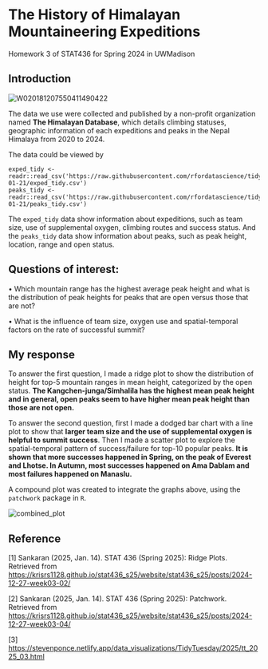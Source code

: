 # The History of Himalayan Mountaineering Expeditions
Homework 3 of STAT436 for Spring 2024 in UWMadison

## Introduction

![W020181207550411490422](https://github.com/user-attachments/assets/421f0886-929c-4bd5-9bd8-e933f9f3041c)

The data we use were collected and published by a non-profit organization named **The Himalayan Database**, which details climbing statuses, geographic information of each expeditions and peaks in the Nepal Himalaya from 2020 to 2024. 

The data could be viewed by
```
exped_tidy <- readr::read_csv('https://raw.githubusercontent.com/rfordatascience/tidytuesday/main/data/2025/2025-01-21/exped_tidy.csv')
peaks_tidy <- readr::read_csv('https://raw.githubusercontent.com/rfordatascience/tidytuesday/main/data/2025/2025-01-21/peaks_tidy.csv')
```

The `exped_tidy` data show information about expeditions, such as team size, use of supplemental oxygen, climbing routes and success status. And the `peaks_tidy` data show information about peaks, such as peak height, location, range and open status. 

## Questions of interest:

  • Which mountain range has the highest average peak height and what is the distribution of peak heights for peaks that are open versus those that are not?
  
  • What is the influence of team size, oxygen use and spatial-temporal factors on the rate of successful summit?

## My response

To answer the first question, I made a ridge plot to show the distribution of height for top-5 mountain ranges in mean height, categorized by the open status. **The Kangchen-junga/Simhalila has the highest mean peak height and in general, open peaks seem to have higher mean peak height than those are not open.**

To answer the second question, first I made a dodged bar chart with a line plot to show that **larger team size and the use of supplemental oxygen is helpful to summit success**. Then
I made a scatter plot to explore the spatial-temporal pattern of success/failure for top-10 popular peaks. **It is shown that more successes happened in Spring, on the peak of Everest and Lhotse. In Autumn, most successes happened on Ama Dablam and most failures happened on Manaslu.**

A compound plot was created to integrate the graphs above, using the `patchwork` package in `R`.

![combined_plot](https://github.com/user-attachments/assets/5aad1479-a658-46fa-a38d-96f54d08fe47)

## Reference
[1] Sankaran (2025, Jan. 14). STAT 436 (Spring 2025): Ridge Plots. Retrieved from https://krisrs1128.github.io/stat436_s25/website/stat436_s25/posts/2024-12-27-week03-02/

[2] Sankaran (2025, Jan. 14). STAT 436 (Spring 2025): Patchwork. Retrieved from https://krisrs1128.github.io/stat436_s25/website/stat436_s25/posts/2024-12-27-week03-04/

[3] https://stevenponce.netlify.app/data_visualizations/TidyTuesday/2025/tt_2025_03.html
